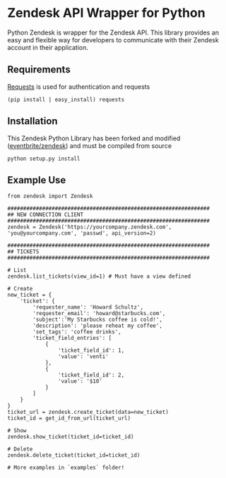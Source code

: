 Zendesk API Wrapper for Python
=========================================================================================
Python Zendesk is wrapper for the Zendesk API. This library provides an
easy and flexible way for developers to communicate with their Zendesk
account in their application. 


Requirements
------------
[Requests](http://www.python-requests.org/en/latest/) is used for authentication and requests

    (pip install | easy_install) requests


Installation
------------
This Zendesk Python Library has been forked and modified ([eventbrite/zendesk](https://github.com/eventbrite/zendesk)) and must be compiled from source

    python setup.py install


Example Use
-----------

	from zendesk import Zendesk

	################################################################
	## NEW CONNECTION CLIENT
	################################################################
	zendesk = Zendesk('https://yourcompany.zendesk.com', 'you@yourcompany.com', 'passwd', api_version=2)

	################################################################
	## TICKETS
	################################################################

	# List
	zendesk.list_tickets(view_id=1) # Must have a view defined

	# Create
	new_ticket = {
	    'ticket': {
	        'requester_name': 'Howard Schultz',
	        'requester_email': 'howard@starbucks.com',
	        'subject':'My Starbucks coffee is cold!',
	        'description': 'please reheat my coffee',
	        'set_tags': 'coffee drinks',
	        'ticket_field_entries': [
	            {
	                'ticket_field_id': 1,
	                'value': 'venti'
	            },
	            {
	                'ticket_field_id': 2,
	                'value': '$10'
	            }
	        ]
	    }
	}
	ticket_url = zendesk.create_ticket(data=new_ticket)
	ticket_id = get_id_from_url(ticket_url)

	# Show
	zendesk.show_ticket(ticket_id=ticket_id)

	# Delete
	zendesk.delete_ticket(ticket_id=ticket_id)

	# More examples in `examples` folder!


